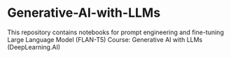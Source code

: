 # Generative-AI-with-LLMs
This repository contains notebooks for prompt engineering and fine-tuning Large Language Model (FLAN-T5)
Course: Generative AI with LLMs (DeepLearning.AI)
